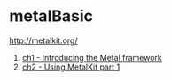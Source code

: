 # metalBasic

http://metalkit.org/

1. [ch1 - Introducing the Metal framework](http://metalkit.org/2016/01/04/introducing-the-metal-framework.html)
2. [ch2 - Using MetalKit part 1](http://metalkit.org/2016/01/11/using-metalkit-part-1.html)
